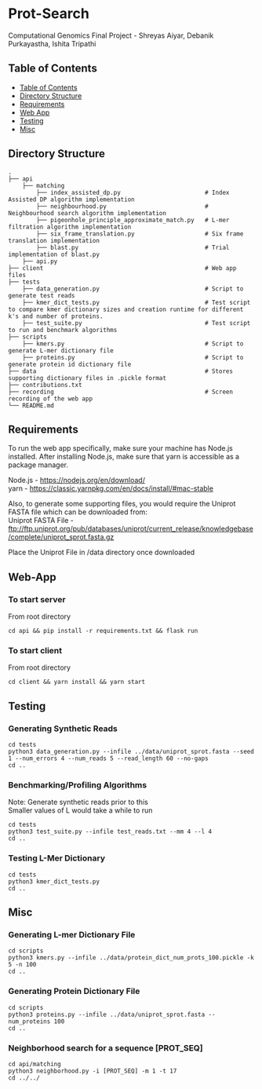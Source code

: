 # Prot-Search
Computational Genomics Final Project - Shreyas Aiyar, Debanik Purkayastha, Ishita Tripathi

## Table of Contents
  * [Table of Contents](#table-of-contents)
  * [Directory Structure](#directory-structure)
  * [Requirements](#requirements)
  * [Web App](#web-app)
  * [Testing](#testing)
  * [Misc](#misc)
## Directory Structure
    .
    ├── api
        ├── matching
            ├── index_assisted_dp.py                        # Index Assisted DP algorithm implementation
            ├── neighbourhood.py                            # Neighbourhood search algorithm implementation
            ├── pigeonhole_principle_approximate_match.py   # L-mer filtration algorithm implementation
            ├── six_frame_translation.py                    # Six frame translation implementation
            ├── blast.py                                    # Trial implementation of blast.py
        ├── api.py
    ├── client                                              # Web app files
    ├── tests
        ├── data_generation.py                              # Script to generate test reads
        ├── kmer_dict_tests.py                              # Test script to compare kmer dictionary sizes and creation runtime for different k's and number of proteins. 
        ├── test_suite.py                                   # Test script to run and benchmark algorithms
    ├── scripts
        ├── kmers.py                                        # Script to generate L-mer dictionary file
        ├── proteins.py                                     # Script to generate protein id dictionary file
    ├── data                                                # Stores supporting dictionary files in .pickle format
    ├── contributions.txt
    ├── recording                                           # Screen recording of the web app
    └── README.md

## Requirements

To run the web app specifically, make sure your machine has Node.js installed. After installing Node.js, make sure that yarn is accessible as a package manager.

Node.js - https://nodejs.org/en/download/  
yarn - https://classic.yarnpkg.com/en/docs/install/#mac-stable  

Also, to generate some supporting files, you would require the Uniprot FASTA file which can be downloaded from:  
Uniprot FASTA File - ftp://ftp.uniprot.org/pub/databases/uniprot/current_release/knowledgebase/complete/uniprot_sprot.fasta.gz  

Place the Uniprot File in /data directory once downloaded

## Web-App
### To start server
From root directory
```
cd api && pip install -r requirements.txt && flask run
```
### To start client
From root directory
```
cd client && yarn install && yarn start
```
## Testing

### Generating Synthetic Reads
```
cd tests
python3 data_generation.py --infile ../data/uniprot_sprot.fasta --seed 1 --num_errors 4 --num_reads 5 --read_length 60 --no-gaps
cd ..
```

### Benchmarking/Profiling Algorithms

Note: Generate synthetic reads prior to this  
Smaller values of L would take a while to run
```
cd tests
python3 test_suite.py --infile test_reads.txt --mm 4 --l 4
cd ..
```

### Testing L-Mer Dictionary
```
cd tests
python3 kmer_dict_tests.py
cd ..
```

## Misc

### Generating L-mer Dictionary File

```
cd scripts
python3 kmers.py --infile ../data/protein_dict_num_prots_100.pickle -k 5 -n 100
cd ..
```

### Generating Protein Dictionary File

```
cd scripts
python3 proteins.py --infile ../data/uniprot_sprot.fasta --num_proteins 100
cd ..
```

### Neighborhood search for a sequence [PROT_SEQ]
```
cd api/matching
python3 neighborhood.py -i [PROT_SEQ] -m 1 -t 17
cd ../../
```
